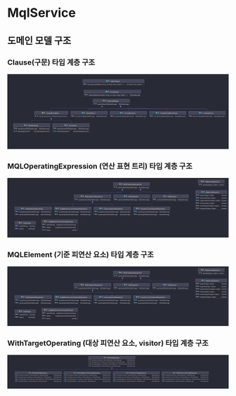 # MqlService

## 도메인 모델 구조

### Clause(구문) 타입 계층 구조
![clause](./img/clause.PNG)


### MQLOperatingExpression (연산 표현 트리) 타입 계층 구조
![clause](./img/expression.PNG)


### MQLElement (기준 피연산 요소) 타입 계층 구조
![clause](./img/expression.PNG)


### WithTargetOperating (대상 피연산 요소, visitor) 타입 계층 구조
![clause](./img/targetOperating.PNG)




